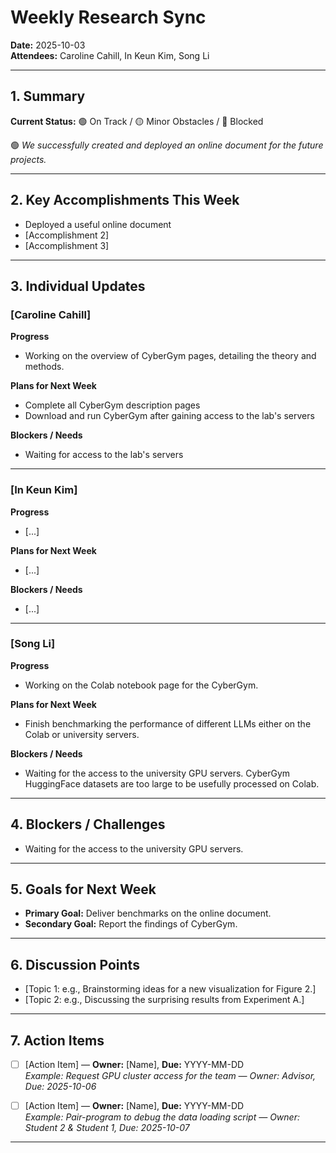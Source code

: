 # Weekly Research Sync  
**Date:** 2025-10-03  
**Attendees:** Caroline Cahill, In Keun Kim, Song Li  

---

## 1. Summary
**Current Status:** 🟢 On Track / 🟡 Minor Obstacles / 🔴 Blocked  

🟢 *We successfully created and deployed an online document for the future projects.*

---

## 2. Key Accomplishments This Week
- Deployed a useful online document 
- [Accomplishment 2]  
- [Accomplishment 3]  

---

## 3. Individual Updates

### [Caroline Cahill]  
**Progress**  
- Working on the overview of CyberGym pages, detailing the theory and methods.

**Plans for Next Week**  
- Complete all CyberGym description pages
- Download and run CyberGym after gaining access to the lab's servers

**Blockers / Needs**  
- Waiting for access to the lab's servers

---


### [In Keun Kim]
**Progress**  
- [...]  

**Plans for Next Week**  
- [...]  

**Blockers / Needs**  
- [...]  


---

### [Song Li]  
**Progress**  
- Working on the Colab notebook page for the CyberGym.  

**Plans for Next Week**  
- Finish benchmarking the performance of different LLMs either on the Colab or university servers. 

**Blockers / Needs**  
- Waiting for the access to the university GPU servers. CyberGym HuggingFace datasets are too large to be usefully processed on Colab.

---

## 4. Blockers / Challenges 
- Waiting for the access to the university GPU servers.

---

## 5. Goals for Next Week
- **Primary Goal:** Deliver benchmarks on the online document. 
- **Secondary Goal:** Report the findings of CyberGym.

---

## 6. Discussion Points
- [Topic 1: e.g., Brainstorming ideas for a new visualization for Figure 2.]  
- [Topic 2: e.g., Discussing the surprising results from Experiment A.]   

---

## 7. Action Items
- [ ] [Action Item] — **Owner:** [Name], **Due:** YYYY-MM-DD  
  *Example: Request GPU cluster access for the team — Owner: Advisor, Due: 2025-10-06*  

- [ ] [Action Item] — **Owner:** [Name], **Due:** YYYY-MM-DD  
  *Example: Pair-program to debug the data loading script — Owner: Student 2 & Student 1, Due: 2025-10-07*  

---